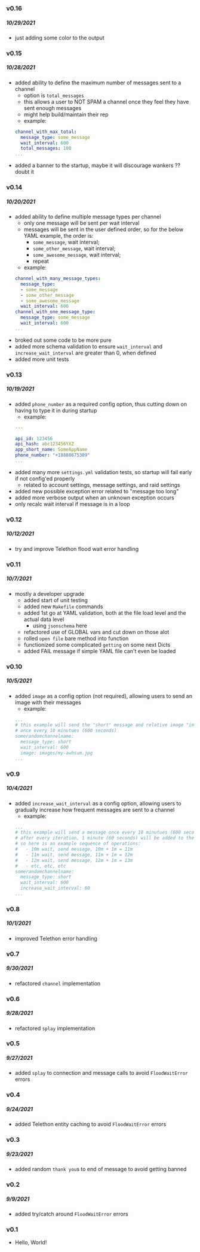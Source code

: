 ### v0.16
##### 10/29/2021
- just adding some color to the output

### v0.15
##### 10/28/2021
- added ability to define the maximum number of messages sent to a channel
  - option is `total_messages`
  - this allows a user to NOT SPAM a channel once they feel they have sent enough messages
  - might help build/maintain their rep
  - example:
  ```yaml
  channel_with_max_total:
    message_type: some_message
    wait_interval: 600
    total_messages: 100
  ...
  ```
- added a banner to the startup, maybe it will discourage wankers ?? doubt it

### v0.14
##### 10/20/2021
- added ability to define multiple message types per channel
  - only one message will be sent per wait interval
  - messages will be sent in the user defined order, so for the below YAML example, the order is:
    - `some_message`, wait interval;
    - `some_other_message`, wait interval;
    - `some_awesome_message`, wait interval;
    - repeat
  - example:
  ```yaml
  channel_with_many_message_types:
    message_type:
    - some_message
    - some_other_message
    - some_awesome_message
    wait_interval: 600
  channel_with_one_message_type:
    message_type: some_message
    wait_interval: 600
  ...
  ```
- broked out some code to be more pure
- added more schema validation to ensure `wait_interval` and `increase_wait_interval` are greater than 0, when defined
- added more unit tests

### v0.13
##### 10/19/2021
- added `phone_number` as a required config option, thus cutting down on having to type it in during startup
  - example:
  ```yaml
  ---

  api_id: 123456
  api_hash: abc123456YXZ
  app_short_name: SomeAppName
  phone_number: "+18888675309"
  ...
  ```
- added many more `settings.yml` validation tests, so startup will fail early if not config'ed properly
  - related to account settings, message settings, and raid settings
- added new possible exception error related to "message too long"
- added more verbose output when an unknown exception occurs
- only recalc wait interval if message is in a loop

### v0.12
##### 10/12/2021
- try and improve Telethon flood wait error handling

### v0.11
##### 10/7/2021
- mostly a developer upgrade
  - added start of unit testing
  - added new `Makefile` commands
  - added 1st go at YAML validation, both at the file load level and the actual data level
    - using `jsonschema` here
  - refactored use of GLOBAL vars and cut down on those alot
  - rolled `open file` bare method into function
  - functionized some complicated `getting` on some next Dicts
  - added FAIL message if simple YAML file can't even be loaded

### v0.10
##### 10/5/2021
- added `image` as a config option (not required), allowing users to send an image with their messages
  - example:
  ```yaml
  ...
  # this example will send the "short" message and relative image "images/my-awhsum.jpg"
  # once every 10 minutues (600 seconds)
  somerandomchannelname:
    message_type: short
    wait_interval: 600
    image: images/my-awhsum.jpg
  ...
  ```

### v0.9
##### 10/4/2021
- added `increase_wait_interval` as a config option, allowing users to gradually increase how frequent messages are sent to a channel
  - example:
  ```yaml
  ...
  # this example will send a message once every 10 minutues (600 seconds)
  # after every iteration, 1 minute (60 seconds) will be added to the previous attempt's wait interval
  # so here is an example sequence of operations:
  #   - 10m wait, send message, 10m + 1m = 11m
  #   - 11m wait, send message, 11m + 1m = 12m
  #   - 12m wait, send message, 12m + 1m = 13m
  #   - etc, etc, etc
  somerandomchannelname:
    message_type: short
    wait_interval: 600
    increase_wait_interval: 60
  ...
  ```

### v0.8
##### 10/1/2021
- improved Telethon error handling

### v0.7
##### 9/30/2021
- refactored `channel` implementation

### v0.6
##### 9/28/2021
- refactored `splay` implementation

### v0.5
##### 9/27/2021
- added `splay` to connection and message calls to avoid `FloodWaitError` errors

### v0.4
##### 9/24/2021
- added Telethon entity caching to avoid `FloodWaitError` errors

### v0.3
##### 9/23/2021
- added random `thank you`s to end of message to avoid getting banned

### v0.2
##### 9/9/2021
- added try/catch around `FloodWaitError` errors

### v0.1
- Hello, World!
